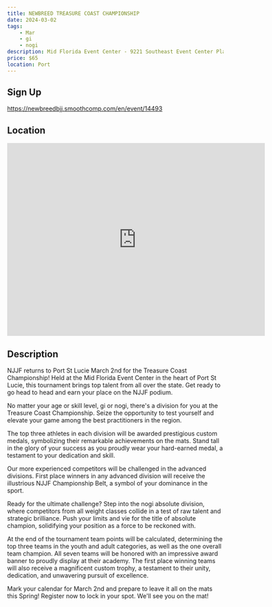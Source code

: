 ```yaml
---
title: NEWBREED TREASURE COAST CHAMPIONSHIP
date: 2024-03-02
tags:
    - Mar
    - gi 
    - nogi 
description: Mid Florida Event Center - 9221 Southeast Event Center Place, Port St
price: $65
location: Port
---
```

## Sign Up
https://newbreedbjj.smoothcomp.com/en/event/14493

## Location
<iframe src="https://www.google.com/maps/embed?pb=!1m18!1m12!1m3!1d12345.6789!2d-80.2984758!3d27.2970577!2m3!1f0!2f0!3f0!3m2!1i1024!2i768!4f13.1!3m3!1m2!1s0x0%3A0x0!2z27.2970577!5e0!3m2!1sen!2sus!4v1234567890" width="600" height="450" style="border:0;" allowfullscreen="" loading="lazy"></iframe>

## Description
NJJF returns to Port St Lucie March 2nd for the Treasure Coast Championship! Held at the Mid Florida Event Center in the heart of Port St Lucie, this tournament brings top talent from all over the state. Get ready to go head to head and earn your place on the NJJF podium.


No matter your age or skill level, gi or nogi, there's a division for you at the Treasure Coast Championship. Seize the opportunity to test yourself and elevate your game among the best practitioners in the region.


The top three athletes in each division will be awarded prestigious custom medals, symbolizing their remarkable achievements on the mats. Stand tall in the glory of your success as you proudly wear your hard-earned medal, a testament to your dedication and skill.


Our more experienced competitors will be challenged in the advanced divisions. First place winners in any advanced division will receive the illustrious NJJF Championship Belt, a symbol of your dominance in the sport.


Ready for the ultimate challenge? Step into the nogi absolute division, where competitors from all weight classes collide in a test of raw talent and strategic brilliance. Push your limits and vie for the title of absolute champion, solidifying your position as a force to be reckoned with.


At the end of the tournament team points will be calculated, determining the top three teams in the youth and adult categories, as well as the one overall team champion. All seven teams will be honored with an impressive award banner to proudly display at their academy. The first place winning teams will also receive a magnificent custom trophy, a testament to their unity, dedication, and unwavering pursuit of excellence.


Mark your calendar for March 2nd and prepare to leave it all on the mats this Spring! Register now to lock in your spot. We'll see you on the mat!